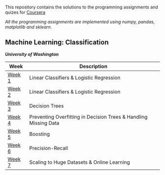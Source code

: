 
This repository contains the solutions to the programming assignments and quizes for [Coursera](https://www.coursera.org/learn/ml-classification)

*All the programming assignments are implemented using numpy, pandas, matplotlib and sklearn.* 
##  Machine Learning: Classification 
***University of Washington***

| Week | Description |
|--------------------------------------------------------------------------------------------------------------|-------------------------------------------------------------------------------------------------------------------------------------------------------------------|
| [Week 1](https://github.com/Pahulpreet86/Coursera-Machine-Learning-Classification-University-of-Washington/tree/master/Week%201) | Linear Classifiers & Logistic Regression |
| [Week 2](https://github.com/Pahulpreet86/Coursera-Machine-Learning-Classification-University-of-Washington/tree/master/Week%202) | Linear Classifiers & Logistic Regression |
| [Week 3](https://github.com/Pahulpreet86/Coursera-Machine-Learning-Classification-University-of-Washington/tree/master/Week%203) | Decision Trees |
| [Week 4](https://github.com/Pahulpreet86/Coursera-Machine-Learning-Classification-University-of-Washington/tree/master/Week%204) | Preventing Overfitting in Decision Trees & Handling Missing Data |
| [Week 5](https://github.com/Pahulpreet86/Coursera-Machine-Learning-Classification-University-of-Washington/tree/master/Week%205) | Boosting |
| [Week 6](https://github.com/Pahulpreet86/Coursera-Machine-Learning-Classification-University-of-Washington/tree/master/Week%206) | Precision-Recall |
| [Week 7](https://github.com/Pahulpreet86/Coursera-Machine-Learning-Classification-University-of-Washington/tree/master/Week%207) | Scaling to Huge Datasets & Online Learning |
